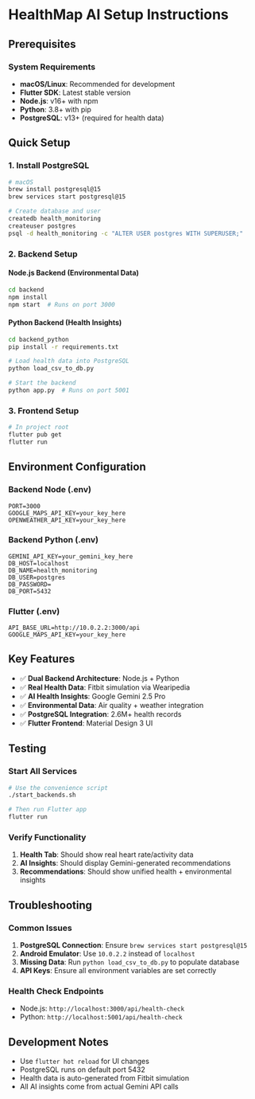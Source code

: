 # HealthMap AI Setup Instructions

## Prerequisites

### System Requirements
- **macOS/Linux**: Recommended for development
- **Flutter SDK**: Latest stable version
- **Node.js**: v16+ with npm
- **Python**: 3.8+ with pip
- **PostgreSQL**: v13+ (required for health data)

## Quick Setup

### 1. Install PostgreSQL
```bash
# macOS
brew install postgresql@15
brew services start postgresql@15

# Create database and user
createdb health_monitoring
createuser postgres
psql -d health_monitoring -c "ALTER USER postgres WITH SUPERUSER;"
```

### 2. Backend Setup

#### Node.js Backend (Environmental Data)
```bash
cd backend
npm install
npm start  # Runs on port 3000
```

#### Python Backend (Health Insights)
```bash
cd backend_python
pip install -r requirements.txt

# Load health data into PostgreSQL
python load_csv_to_db.py

# Start the backend
python app.py  # Runs on port 5001
```

### 3. Frontend Setup
```bash
# In project root
flutter pub get
flutter run
```

## Environment Configuration

### Backend Node (.env)
```env
PORT=3000
GOOGLE_MAPS_API_KEY=your_key_here
OPENWEATHER_API_KEY=your_key_here
```

### Backend Python (.env)
```env
GEMINI_API_KEY=your_gemini_key_here
DB_HOST=localhost
DB_NAME=health_monitoring
DB_USER=postgres
DB_PASSWORD=
DB_PORT=5432
```

### Flutter (.env)
```env
API_BASE_URL=http://10.0.2.2:3000/api
GOOGLE_MAPS_API_KEY=your_key_here
```

## Key Features

- ✅ **Dual Backend Architecture**: Node.js + Python
- ✅ **Real Health Data**: Fitbit simulation via Wearipedia
- ✅ **AI Health Insights**: Google Gemini 2.5 Pro
- ✅ **Environmental Data**: Air quality + weather integration
- ✅ **PostgreSQL Integration**: 2.6M+ health records
- ✅ **Flutter Frontend**: Material Design 3 UI

## Testing

### Start All Services
```bash
# Use the convenience script
./start_backends.sh

# Then run Flutter app
flutter run
```

### Verify Functionality
1. **Health Tab**: Should show real heart rate/activity data
2. **AI Insights**: Should display Gemini-generated recommendations
3. **Recommendations**: Should show unified health + environmental insights

## Troubleshooting

### Common Issues
1. **PostgreSQL Connection**: Ensure `brew services start postgresql@15`
2. **Android Emulator**: Use `10.0.2.2` instead of `localhost`
3. **Missing Data**: Run `python load_csv_to_db.py` to populate database
4. **API Keys**: Ensure all environment variables are set correctly

### Health Check Endpoints
- Node.js: `http://localhost:3000/api/health-check`
- Python: `http://localhost:5001/api/health-check`

## Development Notes

- Use `flutter hot reload` for UI changes
- PostgreSQL runs on default port 5432
- Health data is auto-generated from Fitbit simulation
- All AI insights come from actual Gemini API calls